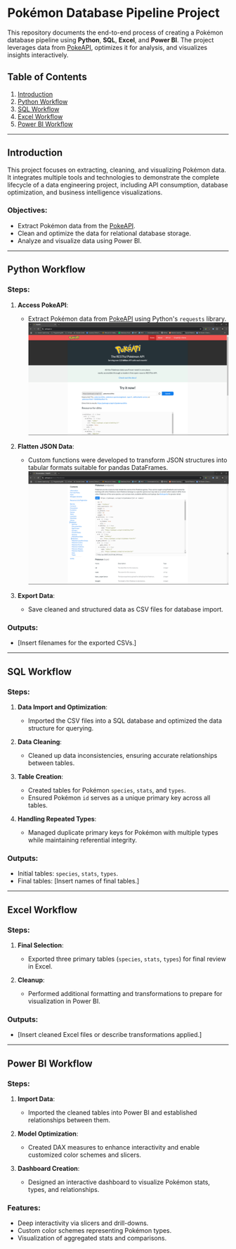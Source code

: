 # Pokémon Database Pipeline Project

This repository documents the end-to-end process of creating a Pokémon database pipeline using **Python**, **SQL**, **Excel**, and **Power BI**. The project leverages data from [PokeAPI](https://pokeapi.co/), optimizes it for analysis, and visualizes insights interactively.

## Table of Contents
1. [Introduction](#introduction)
2. [Python Workflow](#python-workflow)
3. [SQL Workflow](#sql-workflow)
4. [Excel Workflow](#excel-workflow)
5. [Power BI Workflow](#power-bi-workflow)

---

## Introduction

This project focuses on extracting, cleaning, and visualizing Pokémon data. It integrates multiple tools and technologies to demonstrate the complete lifecycle of a data engineering project, including API consumption, database optimization, and business intelligence visualizations.

### Objectives:
- Extract Pokémon data from the [PokeAPI](https://pokeapi.co/).
- Clean and optimize the data for relational database storage.
- Analyze and visualize data using Power BI.

---

## Python Workflow

### Steps:
1. **Access PokeAPI**:
   - Extract Pokémon data from [PokeAPI](https://pokeapi.co/) using Python's `requests` library.
![PokeAPI Screenshot](./screenshots/pokeapi%20landing.png)


2. **Flatten JSON Data**:
   - Custom functions were developed to transform JSON structures into tabular formats suitable for pandas DataFrames.
![PokeAPI Screenshot](./screenshots/pokeapi%20sample%202.png)

3. **Export Data**:
   - Save cleaned and structured data as CSV files for database import.

### Outputs:
- [Insert filenames for the exported CSVs.]

---

## SQL Workflow

### Steps:
1. **Data Import and Optimization**:
   - Imported the CSV files into a SQL database and optimized the data structure for querying.

2. **Data Cleaning**:
   - Cleaned up data inconsistencies, ensuring accurate relationships between tables.

3. **Table Creation**:
   - Created tables for Pokémon `species`, `stats`, and `types`.
   - Ensured Pokémon `id` serves as a unique primary key across all tables.

4. **Handling Repeated Types**:
   - Managed duplicate primary keys for Pokémon with multiple types while maintaining referential integrity.

### Outputs:
- Initial tables: `species`, `stats`, `types`.
- Final tables: [Insert names of final tables.]

---

## Excel Workflow

### Steps:
1. **Final Selection**:
   - Exported three primary tables (`species`, `stats`, `types`) for final review in Excel.

2. **Cleanup**:
   - Performed additional formatting and transformations to prepare for visualization in Power BI.

### Outputs:
- [Insert cleaned Excel files or describe transformations applied.]

---

## Power BI Workflow

### Steps:
1. **Import Data**:
   - Imported the cleaned tables into Power BI and established relationships between them.

2. **Model Optimization**:
   - Created DAX measures to enhance interactivity and enable customized color schemes and slicers.

3. **Dashboard Creation**:
   - Designed an interactive dashboard to visualize Pokémon stats, types, and relationships.

### Features:
- Deep interactivity via slicers and drill-downs.
- Custom color schemes representing Pokémon types.
- Visualization of aggregated stats and comparisons.
